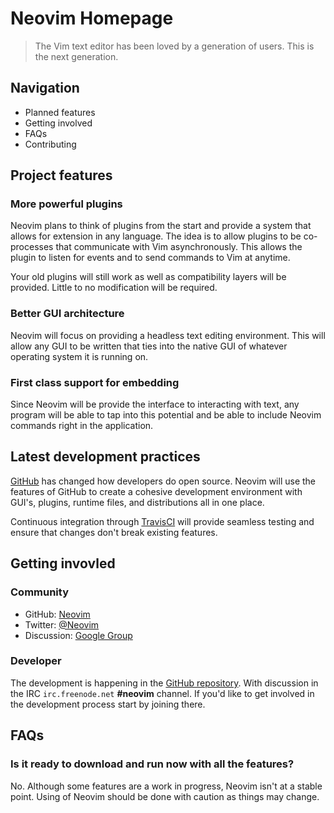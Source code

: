 # Neovim Homepage

> The Vim text editor has been loved by a generation of users.
> This is the next generation.

## Navigation

- Planned features
- Getting involved
- FAQs
- Contributing

## Project features

### More powerful plugins

Neovim plans to think of plugins from the start and provide a system that allows
for extension in any language. The idea is to allow plugins to be co-processes
that communicate with Vim asynchronously. This allows the plugin to listen for
events and to send commands to Vim at anytime.

Your old plugins will still work as well as compatibility layers will be
provided. Little to no modification will be required.

### Better GUI architecture

Neovim will focus on providing a headless text editing environment. This will
allow any GUI to be written that ties into the native GUI of whatever operating
system it is running on.

### First class support for embedding

Since Neovim will be provide the interface to interacting with text, any program
will be able to tap into this potential and be able to include Neovim commands
right in the application.

## Latest development practices

[GitHub][github] has changed how developers do open source. Neovim will use the
features of GitHub to create a cohesive development environment with GUI's,
plugins, runtime files, and distributions all in one place.

Continuous integration through [TravisCI][travis] will provide seamless testing
and ensure that changes don't break existing features.

## Getting invovled

### Community

- GitHub: [Neovim][neovim-org]
- Twitter: [@Neovim][twitter]
- Discussion: [Google Group][google-group]

### Developer

The development is happening in the [GitHub repository][github]. With discussion
in the IRC `irc.freenode.net` **#neovim** channel. If you'd like to get involved
in the development process start by joining there.

## FAQs

### Is it ready to download and run now with all the features?

No. Although some features are a work in progress, Neovim isn't at a stable
point. Using of Neovim should be done with caution as things may change.

[github]: https://github.com
[google-group]: https://groups.google.com/forum/#!forum/neovim
[neovim-org]: https://github.com/neovim
[neovim]: https://github.com/neovim/neovim
[travis]: https://travis-ci.org/
[twitter]: https://twitter.com/neovim
